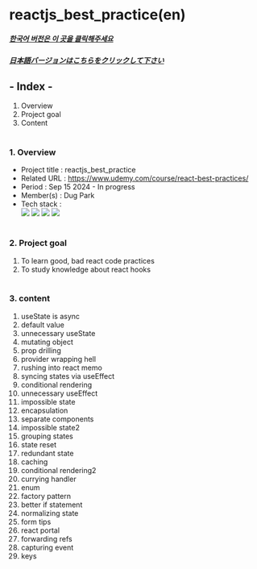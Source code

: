 # reactjs_best_practice(en)

##### [한국어 버전은 이 곳을 클릭해주세요](README.md)

##### [日本語バージョンはこちらをクリックして下さい](README_JP.md)

## - Index -

1. Overview
2. Project goal
3. Content
   </br>
   </br>

### 1. Overview

- Project title : reactjs_best_practice
- Related URL : https://www.udemy.com/course/react-best-practices/
- Period : Sep 15 2024 - In progress
- Member(s) : Dug Park
- Tech stack : </br>
  <img src="https://img.shields.io/badge/HTML5-E34F26?style=for-the-badge&logo=HTML5&logoColor=white">
  <img src="https://img.shields.io/badge/CSS3-1572B6?style=for-the-badge&logo=CSS3&logoColor=white">
  <img src="https://img.shields.io/badge/Typescript-3178C6?style=for-the-badge&logo=Typescript&logoColor=white">
  <img src="https://img.shields.io/badge/React-61DAFB?style=for-the-badge&logo=react&logoColor=white">
  </br>
  </br>

### 2. Project goal

1. To learn good, bad react code practices
2. To study knowledge about react hooks
   </br>
   </br>

### 3. content

1. useState is async
2. default value
3. unnecessary useState
4. mutating object
5. prop drilling
6. provider wrapping hell
7. rushing into react memo
8. syncing states via useEffect
9. conditional rendering
10. unnecessary useEffect
11. impossible state
12. encapsulation
13. separate components
14. impossible state2
15. grouping states
16. state reset
17. redundant state
18. caching
19. conditional rendering2
20. currying handler
21. enum
22. factory pattern
23. better if statement
24. normalizing state
25. form tips
26. react portal
27. forwarding refs
28. capturing event
29. keys
